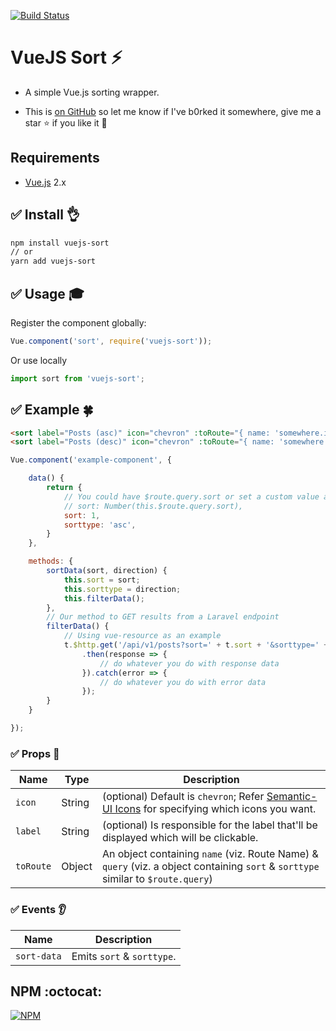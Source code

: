 [![Build Status](https://travis-ci.org/vinayakkulkarni/vuejs-sort.svg?branch=master)](https://travis-ci.org/vinayakkulkarni/vuejs-sort)

# VueJS Sort :zap:
+ A simple Vue.js sorting wrapper.

+ This is [on GitHub](https://github.com/vinayakkulkarni/vuejs-sort)  so let me know if I've b0rked it somewhere, give me a star :star: if you like it :beers:

## Requirements

* [Vue.js](https://vuejs.org/) 2.x

## :white_check_mark: Install :ok_hand:

```bash
npm install vuejs-sort
// or
yarn add vuejs-sort
```

## :white_check_mark: Usage :mortar_board:

Register the component globally:
```javascript
Vue.component('sort', require('vuejs-sort'));
```
Or use locally
```javascript
import sort from 'vuejs-sort';
```

## :white_check_mark: Example :four_leaf_clover:

```html
<sort label="Posts (asc)" icon="chevron" :toRoute="{ name: 'somewhere.index', query: { sort : 1, sorttype: 'asc' }}" @sort-data="sortData" v-if="sorttype === 'desc'"></sort>
<sort label="Posts (desc)" icon="chevron" :toRoute="{ name: 'somewhere.index', query: { sort : 1, sorttype: 'asc' }}" @sort-data="sortData" v-if="sorttype === 'asc'"></sort>
```

```javascript
Vue.component('example-component', {

	data() {
		return {
			// You could have $route.query.sort or set a custom value as per your backend
			// sort: Number(this.$route.query.sort),
			sort: 1,
			sorttype: 'asc',
		}
	},

	methods: {
		sortData(sort, direction) {
			this.sort = sort;
			this.sorttype = direction;
			this.filterData();
		},
		// Our method to GET results from a Laravel endpoint
		filterData() {
			// Using vue-resource as an example
			t.$http.get('/api/v1/posts?sort=' + t.sort + '&sorttype=' + t.sorttype)
				.then(response => {
					// do whatever you do with response data
				}).catch(error => {
					// do whatever you do with error data
				});
		}
	}

});
```

### :white_check_mark: Props :book:

| Name | Type | Description |
| --- | --- | --- |
| `icon` | String | (optional) Default is `chevron`; Refer [Semantic-UI Icons](https://semantic-ui.com/elements/icon.html) for specifying which icons you want. |
| `label` | String | (optional) Is responsible for the label that'll be displayed which will be clickable. |
| `toRoute` | Object | An object containing `name` (viz. Route Name) & `query` (viz. a object containing `sort` & `sorttype` similar to `$route.query`) |

### :white_check_mark: Events :ear:

| Name | Description |
| --- | --- |
| `sort-data` | Emits `sort` & `sorttype`.|


## NPM :octocat:  

[![NPM](https://nodei.co/npm/vuejs-sort.png?downloads=true&downloadRank=true&stars=true)](https://nodei.co/npm/vuejs-sort/)